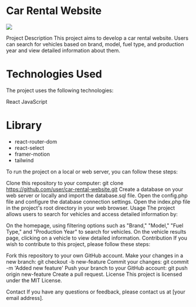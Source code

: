 # Car Rental Website

![](car.gif)

Project Description
This project aims to develop a car rental website. Users can search for vehicles based on brand, model, fuel type, and production year and view detailed information about them.

 # Technologies Used
The project uses the following technologies:

React
JavaScript

# Library

- react-router-dom
- react-select
- framer-motion
- tailwind



To run the project on a local or web server, you can follow these steps:

Clone this repository to your computer: git clone https://github.com/user/car-rental-website.git
Create a database on your web server or locally and import the database.sql file.
Open the config.php file and configure the database connection settings.
Open the index.php file in the project's root directory in your web browser.
Usage
The project allows users to search for vehicles and access detailed information by:

On the homepage, using filtering options such as "Brand," "Model," "Fuel Type," and "Production Year" to search for vehicles.
On the vehicle results page, clicking on a vehicle to view detailed information.
Contribution
If you wish to contribute to this project, please follow these steps:

Fork this repository to your own GitHub account.
Make your changes in a new branch: git checkout -b new-feature
Commit your changes: git commit -m 'Added new feature'
Push your branch to your GitHub account: git push origin new-feature
Create a pull request.
License
This project is licensed under the MIT License.

Contact
If you have any questions or feedback, please contact us at [your email address].

